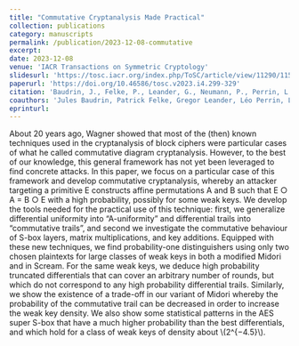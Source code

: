 ```yaml
---
title: "Commutative Cryptanalysis Made Practical"
collection: publications
category: manuscripts
permalink: /publication/2023-12-08-commutative
excerpt: 
date: 2023-12-08
venue: 'IACR Transactions on Symmetric Cryptology'
slidesurl: 'https://tosc.iacr.org/index.php/ToSC/article/view/11290/11534'
paperurl: 'https://doi.org/10.46586/tosc.v2023.i4.299-329'
citation: 'Baudrin, J., Felke, P., Leander, G., Neumann, P., Perrin, L., & Stennes, L. (2023). Commutative Cryptanalysis Made Practical. IACR Transactions on Symmetric Cryptology, 2023(4), 299-329. https://doi.org/10.46586/tosc.v2023.i4.299-329'
coauthors: 'Jules Baudrin, Patrick Felke, Gregor Leander, Léo Perrin, Lukas Stennes'
eprinturl: 
---
```


About 20 years ago, Wagner showed that most of the (then) known techniques used in the cryptanalysis of block ciphers were particular cases of what he called commutative diagram cryptanalysis. However, to the best of our knowledge, this general framework has not yet been leveraged to find concrete attacks.
In this paper, we focus on a particular case of this framework and develop commutative cryptanalysis, whereby an attacker targeting a primitive E constructs affine permutations A and B such that E ○ A = B ○ E with a high probability, possibly for some weak keys. We develop the tools needed for the practical use of this technique: first, we generalize differential uniformity into “A-uniformity” and differential trails into “commutative trails”, and second we investigate the commutative behaviour of S-box layers, matrix multiplications, and key additions.
Equipped with these new techniques, we find probability-one distinguishers using only two chosen plaintexts for large classes of weak keys in both a modified Midori and in Scream. For the same weak keys, we deduce high probability truncated differentials that can cover an arbitrary number of rounds, but which do not correspond to any high probability differential trails. Similarly, we show the existence of a trade-off in our variant of Midori whereby the probability of the commutative trail can be decreased in order to increase the weak key density. We also show some statistical patterns in the AES super S-box that have a much higher probability than the best differentials, and which hold for a class of weak keys of density about \\(2^{−4.5}\\).

